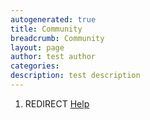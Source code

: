 ```yaml
---
autogenerated: true
title: Community
breadcrumb: Community
layout: page
author: test author
categories: 
description: test description
---
```


1.  REDIRECT [Help](Help "wikilink")
